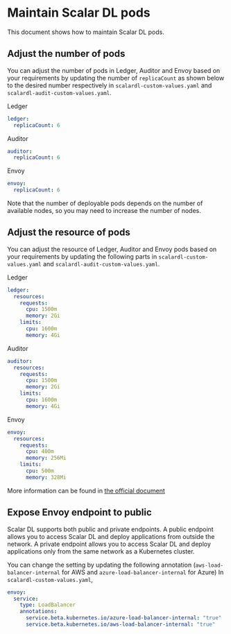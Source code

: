 # Maintain Scalar DL pods

This document shows how to maintain Scalar DL pods.

## Adjust the number of pods

You can adjust the number of pods in Ledger, Auditor and Envoy based on your requirements by updating the number of `replicaCount` as shown below to the desired number respectively in `scalardl-custom-values.yaml` and `scalardl-audit-custom-values.yaml`.


Ledger
```yaml
ledger:
  replicaCount: 6
```

Auditor
```yaml
auditor:
  replicaCount: 6
```

Envoy
```yaml
envoy:
  replicaCount: 6
```

Note that the number of deployable pods depends on the number of available nodes, so you may need to increase the number of nodes.

## Adjust the resource of pods

You can adjust the resource of Ledger, Auditor and Envoy pods based on your requirements by updating the following parts in `scalardl-custom-values.yaml` and `scalardl-audit-custom-values.yaml`.

Ledger
```yaml
ledger:
  resources:
    requests:
      cpu: 1500m
      memory: 2Gi
    limits:
      cpu: 1600m
      memory: 4Gi
```

Auditor
```yaml
auditor:
  resources:
    requests:
      cpu: 1500m
      memory: 2Gi
    limits:
      cpu: 1600m
      memory: 4Gi
```

Envoy
```yaml
envoy:
  resources:
    requests:
      cpu: 400m
      memory: 256Mi
    limits:
      cpu: 500m
      memory: 328Mi
```

More information can be found in [the official document](https://kubernetes.io/docs/concepts/configuration/manage-resources-containers/#resource-requests-and-limits-of-pod-and-container)

## Expose Envoy endpoint to public

Scalar DL supports both public and private endpoints.
A public endpoint allows you to access Scalar DL and deploy applications from outside the network.
A private endpoint allows you to access Scalar DL and deploy applications only from the same network as a Kubernetes cluster.

You can change the setting by updating the following annotation (`aws-load-balancer-internal` for AWS and `azure-load-balancer-internal` for Azure) In `scalardl-custom-values.yaml`,

```yaml
envoy:
  service:
    type: LoadBalancer
    annotations:
      service.beta.kubernetes.io/azure-load-balancer-internal: "true"
      service.beta.kubernetes.io/aws-load-balancer-internal: "true"
```